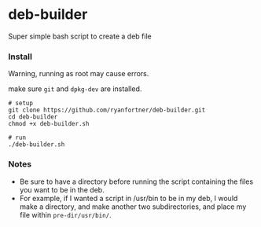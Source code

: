 # deb-builder
Super simple bash script to create a deb file

### Install
Warning, running as root may cause errors.

make sure `git` and `dpkg-dev` are installed.

```
# setup
git clone https://github.com/ryanfortner/deb-builder.git
cd deb-builder
chmod +x deb-builder.sh

# run
./deb-builder.sh
```

### Notes
- Be sure to have a directory before running the script containing the files you want to be in the deb.
- For example, if I wanted a script in /usr/bin to be in my deb, I would make a directory, and make another two subdirectories, and place my file within `pre-dir/usr/bin/`.
